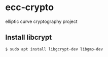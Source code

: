 # ecc-crypto
elliptic curve cryptography project

## Install libcrypt

```bash
$ sudo apt install libgcrypt-dev libgmp-dev
```
